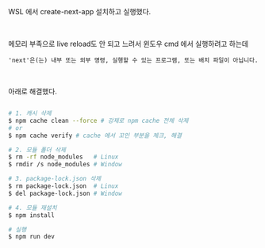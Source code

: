 WSL 에서 create-next-app 설치하고 실행했다.

<br>

메모리 부족으로 live reload도 안 되고 느려서 윈도우 cmd 에서 실행하려고 하는데 

```
'next'은(는) 내부 또는 외부 명령, 실행할 수 있는 프로그램, 또는 배치 파일이 아닙니다.
```

<br>

아래로 해결했다.

```bash

# 1. 캐시 삭제
$ npm cache clean --force # 강제로 npm cache 전체 삭제
# or
$ npm cache verify # cache 에서 꼬인 부분을 체크, 해결 

# 2. 모듈 폴더 삭제
$ rm -rf node_modules   # Linux
$ rmdir /s node_modules # Window

# 3. package-lock.json 삭제
$ rm package-lock.json  # Linux
$ del package-lock.json # Window

# 4. 모듈 재설치
$ npm install

# 실행
$ npm run dev
```